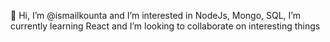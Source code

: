 👋 Hi, I’m @ismailkounta and I’m interested in NodeJs, Mongo, SQL, I’m currently learning React and I’m looking to collaborate on interesting things

<!---
ismailkounta/ismailkounta is a ✨ special ✨ repository because its `README.md` (this file) appears on your GitHub profile.
You can click the Preview link to take a look at your changes.
--->
